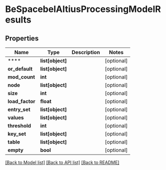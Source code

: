 # BeSpacebelAltiusProcessingModelResults

## Properties
Name | Type | Description | Notes
------------ | ------------- | ------------- | -------------
**** | **list[object]** |  | [optional] 
**or_default** | **list[object]** |  | [optional] 
**mod_count** | **int** |  | [optional] 
**node** | **list[object]** |  | [optional] 
**size** | **int** |  | [optional] 
**load_factor** | **float** |  | [optional] 
**entry_set** | **list[object]** |  | [optional] 
**values** | **list[object]** |  | [optional] 
**threshold** | **int** |  | [optional] 
**key_set** | **list[object]** |  | [optional] 
**table** | **list[object]** |  | [optional] 
**empty** | **bool** |  | [optional] 

[[Back to Model list]](../README.md#documentation-for-models) [[Back to API list]](../README.md#documentation-for-api-endpoints) [[Back to README]](../README.md)

